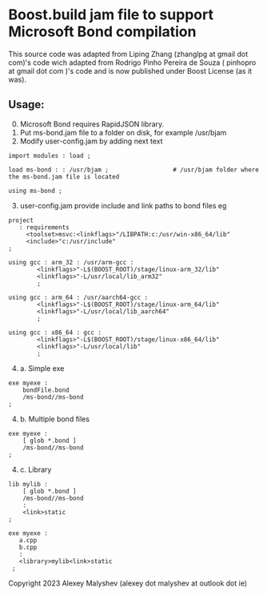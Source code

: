 # Boost.build jam file to support Microsoft Bond compilation

This source code was adapted from Liping Zhang (zhanglpg at gmail dot com)'s code wich adapted from Rodrigo Pinho Pereira de Souza ( pinhopro at gmail dot com )'s code and is now published under Boost License (as it was).

## Usage:

0. Microsoft Bond requires RapidJSON library.
1. Put ms-bond.jam file to a folder on disk, for example /usr/bjam
2. Modify user-config.jam by adding next text

```
import modules : load ;

load ms-bond : : /usr/bjam ;                  # /usr/bjam folder where the ms-bond.jam file is located

using ms-bond ;
```

3. user-config.jam provide include and link paths to bond files eg

```
project 
   : requirements
	 <toolset>msvc:<linkflags>"/LIBPATH:c:/usr/win-x86_64/lib"
	 <include>"c:/usr/include"
;
```

```	 
using gcc : arm_32 : /usr/arm-gcc :
        <linkflags>"-L$(BOOST_ROOT)/stage/linux-arm_32/lib"
        <linkflags>"-L/usr/local/lib_arm32"
        ;

using gcc : arm_64 : /usr/aarch64-gcc :
        <linkflags>"-L$(BOOST_ROOT)/stage/linux-arm_64/lib"
        <linkflags>"-L/usr/local/lib_aarch64"
        ;

using gcc : x86_64 : gcc :
        <linkflags>"-L$(BOOST_ROOT)/stage/linux-x86_64/lib"
        <linkflags>"-L/usr/local/lib"
        ;
```

4. a. Simple exe

```
exe myexe :
	bondFile.bond
	/ms-bond//ms-bond
;
```

4. b. Multiple bond files

```
exe myexe :
	[ glob *.bond ]
	/ms-bond//ms-bond
;
```

4. c. Library

```
lib mylib :
	[ glob *.bond ]
   	/ms-bond//ms-bond
	:
	<link>static 
;

exe myexe : 
   a.cpp
   b.cpp
   : 
   <library>mylib<link>static
 ;
```

Copyright 2023 Alexey Malyshev (alexey dot malyshev at outlook dot ie)
